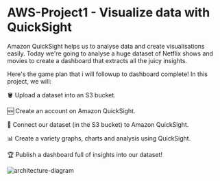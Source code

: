 # AWS-Project1 - Visualize data with QuickSight

Amazon QuickSight helps us to analyse data and create visualisations easily. Today we're going to analyse a huge dataset of Netflix shows and movies to create a dashboard that extracts all the juicy insights.

Here's the game plan that i will followup to dashboard complete! In this project, we will:

🪣 Upload a dataset into an S3 bucket.
    
🆕 Create an account on Amazon QuickSight.
    
🔗 Connect our dataset (in the S3 bucket) to Amazon QuickSight.
    
📊 Create a variety graphs, charts and analysis using QuickSight.
    
🏆 Publish a dashboard full of insights into our dataset!

![architecture-diagram](https://github.com/user-attachments/assets/8a0df195-0a4b-4d78-a806-b8167cae5ded)

